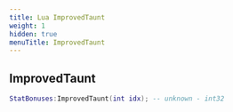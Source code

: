 ```yaml
---
title: Lua ImprovedTaunt
weight: 1
hidden: true
menuTitle: ImprovedTaunt
---
```

## ImprovedTaunt
```lua
StatBonuses:ImprovedTaunt(int idx); -- unknown - int32
```